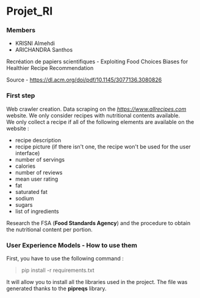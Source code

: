 # Projet_RI

### Members
- KRISNI Almehdi
- ARICHANDRA Santhos

Recréation de papiers scientifiques - Exploiting Food Choices Biases for Healthier Recipe Recommendation

Source - https://dl.acm.org/doi/pdf/10.1145/3077136.3080826

### First step
Web crawler creation. Data scraping on the *https://www.allrecipes.com* website.
We only consider recipes with nutritional contents available. <br/>We only collect a recipe if all of the following elements are available on the website :
- recipe description
- recipe picture (if there isn't one, the recipe won't be used for the user interface)
- number of servings
- calories
- number of reviews
- mean user rating
- fat
- saturated fat
- sodium
- sugars
- list of ingredients

Research the FSA (**Food Standards Agency**) and the procedure to obtain the nutritional content per portion.

### User Experience Models - How to use them

First, you have to use the following command :
> pip install -r requirements.txt

It will allow you to install all the libraries used in the project. The file was generated thanks to the **pipreqs** library.
